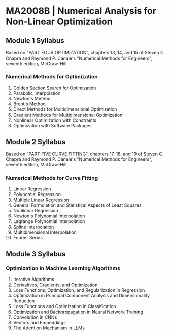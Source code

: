 # MA2008B | Numerical Analysis for Non-Linear Optimization

## Module 1 Syllabus

Based on "PART FOUR OPTIMIZATION", chapters 13, 14, and 15 of Steven C. Chapra and Raymond P. Canale's "Numerical Methods for Engineers", seventh edition, McGraw-Hill

### Numerical Methods for Optimization

1. Golden Section Search for Optimization
2. Parabolic Interpolation
3. Newton's Method
4. Brent's Method
5. Direct Methods for Multidimensional Optimization
6. Gradient Methods for Multidimensional Optimization
7. Nonlinear Optimization with Constraints
8. Optimization with Software Packages

## Module 2 Syllabus

Based on "PART FIVE CURVE FITTING", chapters 17, 18, and 19 of Steven C. Chapra and Raymond P. Canale's "Numerical Methods for Engineers", seventh edition, McGraw-Hill

### Numerical Methods for Curve Fitting

1. Linear Regression
2. Polynomial Regression
3. Multiple Linear Regression
4. General Formulation and Statistical Aspects of Least Squares
5. Nonlinear Regression
6. Newton's Polynomial Interpolation
7. Lagrange Polynomial Interpolation
8. Spline Interpolation
9. Multidimensional Interpolation
10. Fourier Series

## Module 3 Syllabus

### Optimization in Machine Learning Algorithms

1. Iterative Algorithms
2. Derivatives, Gradients, and Optimization
3. Loss Functions, Optimization, and Regularization in Regression
4. Optimization in Principal Component Analysis and Dimensionality Reduction
5. Loss Functions and Optimization in Classification
6. Optimization and Backpropagation in Neural Network Training
7. Convolution in CNNs
8. Vectors and Embeddings
9. The Attention Mechanism in LLMs